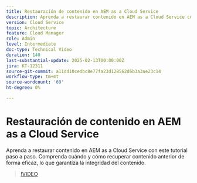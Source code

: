 ```yaml
---
title: Restauración de contenido en AEM as a Cloud Service
description: Aprenda a restaurar contenido en AEM as a Cloud Service con este vídeo. Comprenda cuándo y cómo recuperar contenido anterior de forma eficaz, lo que garantiza la integridad del contenido.
version: Cloud Service
topic: Architecture
feature: Cloud Manager
role: Admin
level: Intermediate
doc-type: Technical Video
duration: 140
last-substantial-update: 2025-02-13T00:00:00Z
jira: KT-12311
source-git-commit: a11dd10cedbc8e77fa23d128562d6b3a3ae23c14
workflow-type: tm+mt
source-wordcount: '69'
ht-degree: 0%

---
```



# Restauración de contenido en AEM as a Cloud Service

Aprenda a restaurar contenido en AEM as a Cloud Service con este tutorial paso a paso. Comprenda cuándo y cómo recuperar contenido anterior de forma eficaz, lo que garantiza la integridad del contenido.

>[!VIDEO](https://video.tv.adobe.com/v/3416149/?learn=on&enablevpops)
